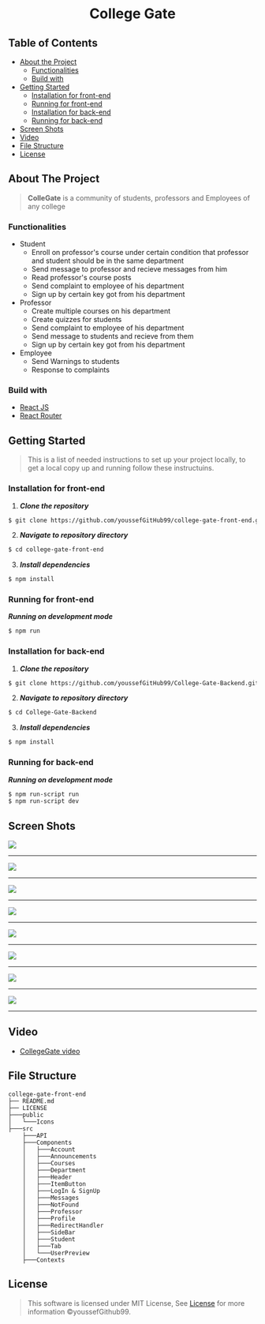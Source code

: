 
<h1 align="center"> College Gate </h1>

## Table of Contents

- [About the Project](#about-the-project)
  - [Functionalities](#functionalities)
  - [Build with](#build-with)
- [Getting Started](#getting-started)
  - [Installation for front-end](#installation-for-front-end)
  - [Running for front-end](#running-for-front-end)
  - [Installation for back-end](#installation-for-back-end)
  - [Running for back-end](#running-for-back-end)
- [Screen Shots](#screen-shots)
- [Video](#video)
- [File Structure](#file-structure)
- [License](#license)


## About The Project
> **ColleGate** is a community of students, professors and Employees of any college

### Functionalities
- Student
  - Enroll on professor's course under certain condition that professor and student should be in the same department
  - Send message to professor and recieve messages from him
  - Read professor's course posts
  - Send complaint to employee of his department
  - Sign up by certain key got from his department
- Professor
  - Create multiple courses on his department
  - Create quizzes for students
  - Send complaint to employee of his department
  - Send message to students and recieve from them
  - Sign up by certain key got from his department
- Employee
  - Send Warnings to students
  - Response to complaints 

### Build with
- [React JS](https://reactjs.org/)
- [React Router](https://reacttraining.com/react-router/web/guides/quick-start)

## Getting Started
> This is a list of needed instructions to set up your project locally, to get a local copy up and running follow these instructuins.

### Installation for front-end

1. **_Clone the repository_**

```sh
$ git clone https://github.com/youssefGitHub99/college-gate-front-end.git
```
2. **_Navigate to repository directory_**
```sh
$ cd college-gate-front-end
```

3. **_Install dependencies_**

```sh
$ npm install
```

### Running for front-end

**_Running on development mode_**
```sh
$ npm run 
```
### Installation for back-end

1. **_Clone the repository_**

```sh
$ git clone https://github.com/youssefGitHub99/College-Gate-Backend.git
```
2. **_Navigate to repository directory_**
```sh
$ cd College-Gate-Backend
```

3. **_Install dependencies_**

```sh
$ npm install
```

### Running for back-end

**_Running on development mode_**
```sh
$ npm run-script run
$ npm run-script dev
```
## Screen Shots
![](images/Login.png)
<hr />

![](images/SignUp.png)

<hr />

![](images/Courses.png)

<hr />

![](images/Course.png)

<hr />

![](images/Createcourse.png)

<hr />

![](images/EnrollCourse.png)

<hr />

![](images/ShowSideBar.PNG)

<hr />

![](images/SmallScreen.PNG)

<hr />

## Video
- [CollegeGate video](https://drive.google.com/file/d/1OQqD1L4pD9Ldq4rhuCvlOjnx0AO4MM-M/view?usp=sharing)

## File Structure
                                    
    college-gate-front-end
    ├── README.md
    ├── LICENSE
    ├───public
    │   └───Icons
    ├───src
        ├───API
        ├───Components
        │   ├───Account
        │   ├───Announcements
        │   ├───Courses
        │   ├───Department
        │   ├───Header
        │   ├───ItemButton
        │   ├───LogIn & SignUp
        │   ├───Messages
        │   ├───NotFound
        │   ├───Professor
        │   ├───Profile
        │   ├───RedirectHandler
        │   ├───SideBar
        │   ├───Student
        │   ├───Tab
        │   └───UserPreview
        ├───Contexts
 
## License

> This software is licensed under MIT License, See [License](https://github.com/AbdallahHemdan/oudFrontend/blob/master/LICENSE) for more information ©youssefGithub99.
